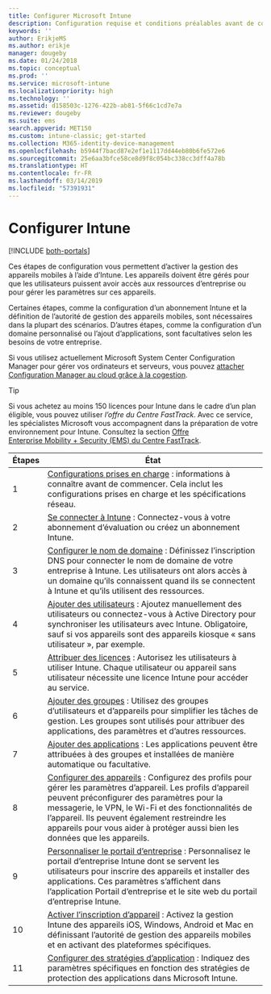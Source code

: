 ```yaml
---
title: Configurer Microsoft Intune
description: Configuration requise et conditions préalables avant de commencer à utiliser votre abonnement Intune
keywords: ''
author: ErikjeMS
ms.author: erikje
manager: dougeby
ms.date: 01/24/2018
ms.topic: conceptual
ms.prod: ''
ms.service: microsoft-intune
ms.localizationpriority: high
ms.technology: ''
ms.assetid: d158503c-1276-422b-ab81-5f66c1cd7e7a
ms.reviewer: dougeby
ms.suite: ems
search.appverid: MET150
ms.custom: intune-classic; get-started
ms.collection: M365-identity-device-management
ms.openlocfilehash: b5944f7bacd87e2ef1e1117dd44eb80b6fe572e6
ms.sourcegitcommit: 25e6aa3bfce58ce8d9f8c054bc338cc3dff4a78b
ms.translationtype: HT
ms.contentlocale: fr-FR
ms.lasthandoff: 03/14/2019
ms.locfileid: "57391931"
---
```

# <a name="set-up-intune"></a>Configurer Intune

[!INCLUDE [both-portals](./includes/note-for-both-portals.md)]

Ces étapes de configuration vous permettent d’activer la gestion des appareils mobiles à l’aide d’Intune. Les appareils doivent être gérés pour que les utilisateurs puissent avoir accès aux ressources d’entreprise ou pour gérer les paramètres sur ces appareils.

Certaines étapes, comme la configuration d’un abonnement Intune et la définition de l’autorité de gestion des appareils mobiles, sont nécessaires dans la plupart des scénarios. D’autres étapes, comme la configuration d’un domaine personnalisé ou l’ajout d’applications, sont facultatives selon les besoins de votre entreprise.

Si vous utilisez actuellement Microsoft System Center Configuration Manager pour gérer vos ordinateurs et serveurs, vous pouvez [attacher Configuration Manager au cloud grâce à la cogestion](https://docs.microsoft.com/sccm/comanage/overview).

>[!TIP]
>Si vous achetez au moins 150 licences pour Intune dans le cadre d’un plan éligible, vous pouvez utiliser *l’offre du Centre FastTrack*. Avec ce service, les spécialistes Microsoft vous accompagnent dans la préparation de votre environnement pour Intune. Consultez la section [Offre Enterprise Mobility + Security (EMS) du Centre FastTrack](https://docs.microsoft.com/enterprise-mobility-security/Solutions/enterprise-mobility-fasttrack-program).



| Étapes |                                                                                                                       État                                                                                                                       |
|-------|----------------------------------------------------------------------------------------------------------------------------------------------------------------------------------------------------------------------------------------------------|
|   1   |                                        [Configurations prises en charge](supported-devices-browsers.md) : informations à connaître avant de commencer. Cela inclut les configurations prises en charge et les spécifications réseau.                                         |
|   2   |                                                                 [Se connecter à Intune](account-sign-up.md) : Connectez-vous à votre abonnement d’évaluation ou créez un abonnement Intune.                                                                  |
|   3   |                [Configurer le nom de domaine](custom-domain-name-configure.md) : Définissez l’inscription DNS pour connecter le nom de domaine de votre entreprise à Intune. Les utilisateurs ont alors accès à un domaine qu’ils connaissent quand ils se connectent à Intune et qu’ils utilisent des ressources.                |
|   4   |                                   [Ajouter des utilisateurs](users-add.md) : Ajoutez manuellement des utilisateurs ou connectez-vous à Active Directory pour synchroniser les utilisateurs avec Intune. Obligatoire, sauf si vos appareils sont des appareils kiosque « sans utilisateur », par exemple.                                    |
|   5   |                                            [Attribuer des licences](licenses-assign.md) : Autorisez les utilisateurs à utiliser Intune. Chaque utilisateur ou appareil sans utilisateur nécessite une licence Intune pour accéder au service.                                             |
|   6   |                                               [Ajouter des groupes](groups-add.md) : Utilisez des groupes d’utilisateurs et d’appareils pour simplifier les tâches de gestion. Les groupes sont utilisés pour attribuer des applications, des paramètres et d’autres ressources.                                                |
|   7   |                                                                        [Ajouter des applications](apps-add.md) : Les applications peuvent être attribuées à des groupes et installées de manière automatique ou facultative.                                                                         |
|   8   | [Configurer des appareils](device-profiles.md) : Configurez des profils pour gérer les paramètres d’appareil. Les profils d’appareil peuvent préconfigurer des paramètres pour la messagerie, le VPN, le Wi-Fi et des fonctionnalités de l’appareil. Ils peuvent également restreindre les appareils pour vous aider à protéger aussi bien les données que les appareils. |
|   9   |       [Personnaliser le portail d’entreprise](company-portal-app.md) : Personnalisez le portail d’entreprise Intune dont se servent les utilisateurs pour inscrire des appareils et installer des applications. Ces paramètres s’affichent dans l’application Portail d’entreprise et le site web du portail d’entreprise Intune.       |
|  10   |                                [Activer l’inscription d’appareil](mdm-authority-set.md) : Activez la gestion Intune des appareils iOS, Windows, Android et Mac en définissant l’autorité de gestion des appareils mobiles et en activant des plateformes spécifiques.                                 |
|  11   |                                                        [Configurer des stratégies d’application](app-protection-policy.md) : Indiquez des paramètres spécifiques en fonction des stratégies de protection des applications dans Microsoft Intune.                                                         |

